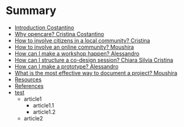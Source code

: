 # Summary

* [Introduction Costantino](README.md)
* [Why opencare? Cristina Costantino](why_opencare.md)
* [How to involve citizens in a local community? Cristina](how_to_involve_a_local_community.md)
* [How to involve an online community? Moushira](how_to_involve_an_online_community.md)
* [How can I make a workshop happen? Alessandro](how_can_i_make_a_workshop_happen.md)
* [How can I structure a co-design session? Chiara Silvia Cristina](how_can_i_structure_a_co-design_session.md)
* [How can I make a prototype? Alessandro](how_can_i_make_a_prototype.md)
* [What is the most effective way to document a project? Moushira](what_is_the_most_effective_way_to_document_a_proje.md)
* [Resources](resources.md)
* [References](references.md)
* [test](test.md)
   * article1
       * article1.1
       * article1.2
   * article2

